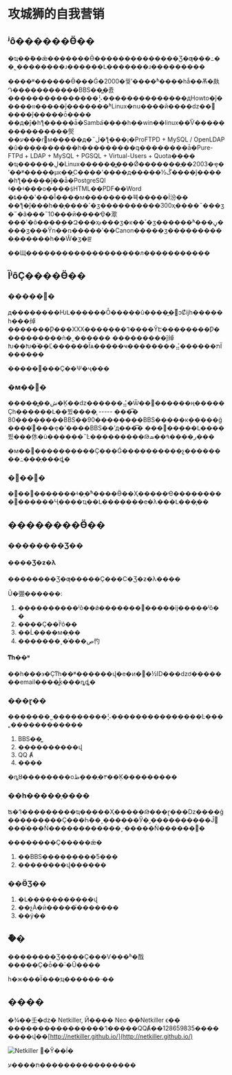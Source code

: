 # 攻城狮的自我营销

## ʲô������Ӫ��

�ҵ��ܽ��ǣ�������Ӫ��������������Ʒ�ƣ���߸��˾��������ɹ������Լ�������ɹ���������

����ʶ������Ӫ���Ǵ�2000�꿪ʼ����ʱ����һǻ��Ѫ�㿪Դ�����������BBS��̳�죬���������������⡣��������������дHowto�ĵ�����װ�����ĵ�������ʱLinux�ոս����й����ǳ��𱬣����ĵ�����ȱ���� ��д�ĵ�һƪ�����ǡ�Samba֮����һ��win��linux��ͨѶ���������������㷺��ע���ɾ͸м�����д�˵ڶ�ƪ���¡�ProFTPD + MySQL / OpenLDAP �û���֤�������һ���������գ��������ǡ�Pure-FTPd + LDAP + MySQL + PGSQL + Virtual-Users + Quota���� �ҵ������ڸ�Linux������̳���Ǿ�������ֱ��2003�ҿ�ʼ��ʶ�����µĸ��̫С����ʼ����д�����½ڴ����ĵ�����һƪ�����ĵ��ǡ�PostgreSQl ʵ��ʵ���ο����ṩHTML��PDF��Word �ȶ��ָ�ʽ���أ����м��������뷱�����İ汾�� ��ƪ�ĵ���һ��̨����ߴ�ӡ����������300ҳ����˵���ӡ�˶�ã���˵10���ӣ����Ҿ�㵣���ʹ�õ����ܹ��Զ���ҳ˫���ӡ�ĸ��ٴ�ӡ������ʱ���ڼ����ӡ���Ÿո��ռ�����ʹ��Canon�����ӡ����������ֽ������һ��Ŵ�ӡ�ꡣ

��Щ�������������������л�����������

## ΪʲôҪ����Ӫ��

### �����׶�

д��������ǶԼ������Ȱ�����û����̫�ࡣͻȻĳһ�����һ���绰�������Ƿ���XXX�������ߣ����ŶԷ��������Ƿ����������ǹ�˾������ ���������ĵ绰Խ��Խ�࣬�ܴ�Ľ������Ϊѧ�����ҹ��������⣬������תΪ������

�����׶���Ҫ��Ѱ�ҷ���

### �м��׶�

������̳�ش�Ķ��ǳ������⣬�Ѿ��޷������ң�����Ҫһ������Լ��뷨����̨ ----- ���͡� 80��������BBS��90��������BBS�����кܴ�����ģ����ﲻ̸���ҿ�ʼ����BBS��ʼд���͡� ���͸��ܱ���Լ����뷨���㲻�ù������˵Ŀ���������Թر����۹��ܣ���

�м��׶����������Ҫ���Ǵ����������չ��������߸���֪���ȡ�

### �߼��׶�

�߼��׶�������ʵ�֣�ͬʱ����Ӫ��Ҳ�����Ҽ���������׶������Ҷ����ҵ��Լ�������е�λ���Լ���̨��

## ��������Ӫ��

### ��������Ʒ��

#### ����Ʒ�ƶ�λ

��������Ʒ�ƣ�����Ҫ���С�Ʒ�ƶ�λ����

Ū�弸������:

1. ����������ʲô��ǿ������������ĳ�����ʲô��
2. ����Ҫ��Ϊʲô��
3. ��Ĺ����м�ֵ��
4. �������˲�ͬ���ص㣿

#### ͳһ��ʶ

��һ���϶�Ҫͳһ��ʶ������վ�е�ͷ�񡢵�½ID���ǳơ�������email����̳ǩ���ȵȡ�

### ���ɽ��

�������˽���������⡣���������������Ŀ���˿������������

1. BBS��̳
2. ����������վ
3. QQ Ⱥ
4. ����

�ȵȣ��������о٣�ֻ���ܻظ��Ķ���������

### ��һ�����֪����

ʦ�ߣ���������ҵ�����Ҳ�����Թ���ɽ���ǲ����ģ���������Ҫ���Һܶ��˲������Ӳ�˼����������Ĵ𰸣���ͨ���Ǹ������������˼·�����Ǹ������𰸡�

��������Ҫ�����ǣ�

1. ��BBS���������Ƽ���
2. ��������վ������

### ��ӪƷ��

1. �Լ�����������վ
2. ��չȦ�ӣ�����֮�������
3. ��ý��

## �ܽ�

��������Ʒ����Ҫ���Ѵ���ʱ�䣬�����Ҫ�ȱ��˸�Ŭ����

һ�ж���Ϊ���ְҵ������·��

## ����

�¾��壬�ǳ� Netkiller, Ӣ���� Neo ��Netkiller ϵ�� ����������������ߣ�����QQȺ��128659835��������վ��[http://netkiller.github.io/](http://netkiller.github.io/)

![Netkiller &#x3A2;&#xFFFD;&#x176;&#xFFFD;&#xFFFD;&#x13A;&#xFFFD;](http://netkiller.github.io/images/weixin.jpg)

ת����ע����������������

